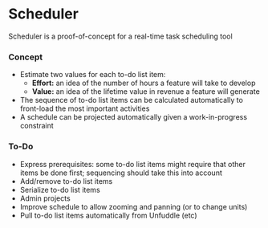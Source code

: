 # Scheduler

Scheduler is a proof-of-concept for a real-time task scheduling tool

### Concept

 - Estimate two values for each to-do list item:
   - **Effort:** an idea of the number of hours a feature will take to develop 
   - **Value:** an idea of the lifetime value in revenue a feature will generate
 - The sequence of to-do list items can be calculated automatically to front-load the most important activities
 - A schedule can be projected automatically given a work-in-progress constraint

### To-Do

 - Express prerequisites: some to-do list items might require that other items be done first; sequencing should take this into account
 - Add/remove to-do list items
 - Serialize to-do list items
 - Admin projects
 - Improve schedule to allow zooming and panning (or to change units)
 - Pull to-do list items automatically from Unfuddle (etc)
